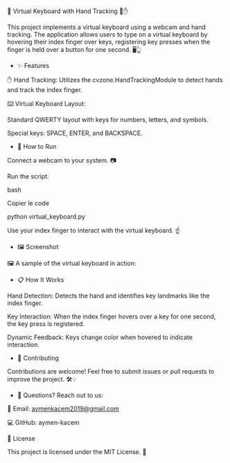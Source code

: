 🌟 Virtual Keyboard with Hand Tracking 🎹✋

This project implements a virtual keyboard using a webcam and hand tracking. The application allows users to type on a virtual keyboard by hovering their index finger over keys, registering key presses when the finger is held over a button for one second. 🖥️👆


- ✨ Features

✋ Hand Tracking: Utilizes the cvzone.HandTrackingModule to detect hands and track the index finger.

⌨️ Virtual Keyboard Layout:

Standard QWERTY layout with keys for numbers, letters, and symbols.

Special keys: SPACE, ENTER, and BACKSPACE.


- 🚀 How to Run

Connect a webcam to your system. 📷

Run the script:

bash

Copier le code

python virtual_keyboard.py

Use your index finger to interact with the virtual keyboard. ☝️

- 🖼️ Screenshot

🖼️ A sample of the virtual keyboard in action:


- 📋 How It Works

Hand Detection: Detects the hand and identifies key landmarks like the index finger.

Key Interaction: When the index finger hovers over a key for one second, the key press is registered.

Dynamic Feedback: Keys change color when hovered to indicate interaction.

- 🤝 Contributing

Contributions are welcome! Feel free to submit issues or pull requests to improve the project. 🛠️💡

- 📧 Questions?
Reach out to us:

📩 Email: aymenkacem2019@gmail.com

💻 GitHub: aymen-kacem


📜 License

This project is licensed under the MIT License. 📝


